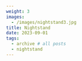 ```yaml
---
weight: 3
images:
  - /images/nightstand3.jpg
title: Nightstand
date: 2023-09-01
tags:
  - archive # all posts
  - nightstand
---
```

